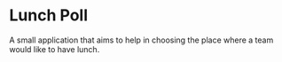 # Lunch Poll

A small application that aims to help in choosing the place where a team would like to have lunch.